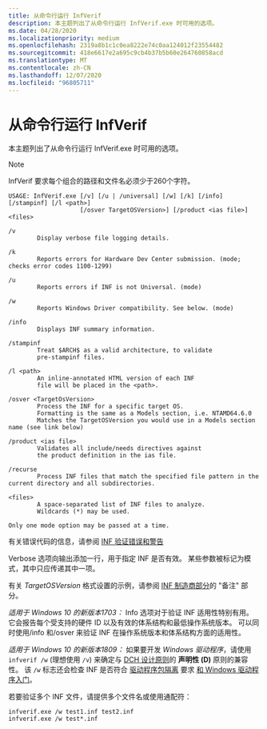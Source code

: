 ```yaml
---
title: 从命令行运行 InfVerif
description: 本主题列出了从命令行运行 InfVerif.exe 时可用的选项。
ms.date: 04/28/2020
ms.localizationpriority: medium
ms.openlocfilehash: 2319a8b1c1c0ea8222e74c0aa124012f23554482
ms.sourcegitcommit: 418e6617e2a695c9cb4b37b5b60e264760858acd
ms.translationtype: MT
ms.contentlocale: zh-CN
ms.lasthandoff: 12/07/2020
ms.locfileid: "96805711"
---
```

# <a name="running-infverif-from-the-command-line"></a>从命令行运行 InfVerif

本主题列出了从命令行运行 InfVerif.exe 时可用的选项。

> [!NOTE]
> InfVerif 要求每个组合的路径和文件名必须少于260个字符。

```syntax
USAGE: InfVerif.exe [/v] [/u | /universal] [/w] [/k] [/info] [/stampinf] [/l <path>]
                    [/osver TargetOSVersion>] [/product <ias file>] <files>

/v
        Display verbose file logging details.

/k
        Reports errors for Hardware Dev Center submission. (mode; checks error codes 1100-1299)

/u
        Reports errors if INF is not Universal. (mode)

/w
        Reports Windows Driver compatibility. See below. (mode)

/info
        Displays INF summary information.

/stampinf
        Treat $ARCH$ as a valid architecture, to validate
        pre-stampinf files.

/l <path>
        An inline-annotated HTML version of each INF
        file will be placed in the <path>.

/osver <TargetOsVersion>
        Process the INF for a specific target OS.
        Formatting is the same as a Models section, i.e. NTAMD64.6.0
        Matches the TargetOSVersion you would use in a Models section name (see link below)

/product <ias file>
        Validates all include/needs directives against
        the product definition in the ias file.

/recurse
        Process INF files that match the specified file pattern in the current directory and all subdirectories.

<files>
        A space-separated list of INF files to analyze.
        Wildcards (*) may be used.

Only one mode option may be passed at a time.
```

有关错误代码的信息，请参阅 [INF 验证错误和警告](./inf-validation-errors-and-warnings.md)

Verbose 选项向输出添加一行，用于指定 INF 是否有效。  某些参数被标记为模式，其中只应传递其中一项。

有关 *TargetOSVersion* 格式设置的示例，请参阅 [INF 制造商部分](../install/inf-manufacturer-section.md)的 "备注" 部分。

*适用于 Windows 10 的新版本1703：*  Info 选项对于验证 INF 适用性特别有用。  它会报告每个受支持的硬件 ID 以及有效的体系结构和最低操作系统版本。  可以同时使用/info 和/osver 来验证 INF 在操作系统版本和体系结构方面的适用性。

*适用于 Windows 10 的新版本1809：* 如果要开发 *Windows 驱动程序*，请使用 `infverif /w` (理想使用 `/v`) 来确定与 [DCH 设计原则](../develop/dch-principles-best-practices.md)的 **声明性 (D)** 原则的兼容性。  该 `/w` 标志还会检查 INF 是否符合 [驱动程序包隔离](../develop/driver-isolation.md) 要求 [和 Windows 驱动程序入门](../develop/getting-started-with-windows-drivers.md)。

若要验证多个 INF 文件，请提供多个文件名或使用通配符：

```command
infverif.exe /w test1.inf test2.inf
infverif.exe /w test*.inf
```
